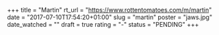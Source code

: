+++
title = "Martin"
rt_url = "https://www.rottentomatoes.com/m/martin"
date = "2017-07-10T17:54:20+01:00"
slug = "martin"
poster = "jaws.jpg"
date_watched = ""
draft = true
rating = "-"
status = "PENDING"
+++